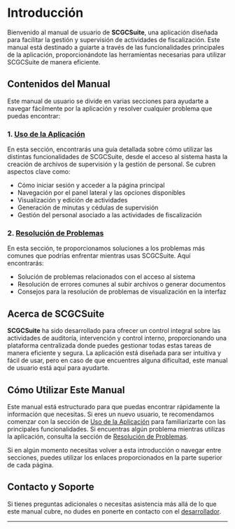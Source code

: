 # Introducción

Bienvenido al manual de usuario de **SCGCSuite**, una aplicación diseñada para facilitar la gestión y supervisión de actividades de fiscalización. Este manual está destinado a guiarte a través de las funcionalidades principales de la aplicación, proporcionándote las herramientas necesarias para utilizar SCGCSuite de manera eficiente.

## Contenidos del Manual

Este manual de usuario se divide en varias secciones para ayudarte a navegar fácilmente por la aplicación y resolver cualquier problema que puedas encontrar:

### 1. [Uso de la Aplicación](./usage.md)

En esta sección, encontrarás una guía detallada sobre cómo utilizar las distintas funcionalidades de SCGCSuite, desde el acceso al sistema hasta la creación de archivos de supervisión y la gestión de personal. Se cubren aspectos clave como:

- Cómo iniciar sesión y acceder a la página principal
- Navegación por el panel lateral y las opciones disponibles
- Visualización y edición de actividades
- Generación de minutas y cédulas de supervisión
- Gestión del personal asociado a las actividades de fiscalización

### 2. [Resolución de Problemas](./troubleshooting.md)

En esta sección, te proporcionamos soluciones a los problemas más comunes que podrías enfrentar mientras usas SCGCSuite. Aquí encontrarás:

- Solución de problemas relacionados con el acceso al sistema
- Resolución de errores comunes al subir archivos o generar documentos
- Consejos para la resolución de problemas de visualización en la interfaz

## Acerca de SCGCSuite

**SCGCSuite** ha sido desarrollado para ofrecer un control integral sobre las actividades de auditoría, intervención y control interno, proporcionando una plataforma centralizada donde puedes gestionar todas estas tareas de manera eficiente y segura. La aplicación está diseñada para ser intuitiva y fácil de usar, pero en caso de que encuentres alguna dificultad, este manual de usuario está aquí para ayudarte.

## Cómo Utilizar Este Manual

Este manual está estructurado para que puedas encontrar rápidamente la información que necesitas. Si eres un nuevo usuario, te recomendamos comenzar con la sección de [Uso de la Aplicación](./usage.md) para familiarizarte con las principales funcionalidades. Si encuentras algún problema mientras utilizas la aplicación, consulta la sección de [Resolución de Problemas](./troubleshooting.md).

Si en algún momento necesitas volver a esta introducción o navegar entre secciones, puedes utilizar los enlaces proporcionados en la parte superior de cada página.

## Contacto y Soporte

Si tienes preguntas adicionales o necesitas asistencia más allá de lo que este manual cubre, no dudes en ponerte en contacto con el [desarrollador](https://github.com/bytelu).

---

